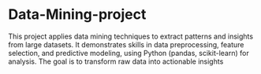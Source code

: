 # Data-Mining-project
This project applies data mining techniques to extract patterns and insights from large datasets. It demonstrates skills in data preprocessing, feature selection, and predictive modeling, using Python (pandas, scikit-learn) for analysis. The goal is to transform raw data into actionable insights
